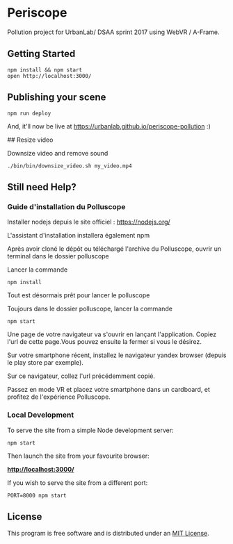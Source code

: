 # Periscope

Pollution project for UrbanLab/ DSAA sprint 2017 using WebVR / A-Frame.

## Getting Started

    npm install && npm start
    open http://localhost:3000/

## Publishing your scene

    npm run deploy

And, it'll now be live at https://urbanlab.github.io/periscope-pollution :)

## Resize video

Downsize video and remove sound

    ./bin/bin/downsize_video.sh my_video.mp4

## Still need Help?

### Guide d'installation du Polluscope

Installer nodejs depuis le site officiel : https://nodejs.org/

L'assistant d'installation installera également npm

Après avoir cloné le dépôt ou téléchargé l'archive du Polluscope, ouvrir un terminal dans le dossier polluscope

Lancer la commande 

    npm install

Tout est désormais prêt pour lancer le polluscope

Toujours dans le dossier polluscope, lancer la commande 

    npm start

Une page de votre navigateur va s'ouvrir en lançant l'application. Copiez l'url de cette page.Vous pouvez ensuite la fermer si vous le désirez.

Sur votre smartphone récent, installez le navigateur yandex browser (depuis le play store par exemple).

Sur ce navigateur, collez l'url précédemment copié. 

Passez en mode VR et placez votre smartphone dans un cardboard, et profitez de l'expérience Polluscope.
### Local Development

To serve the site from a simple Node development server:

    npm start

Then launch the site from your favourite browser:

[__http://localhost:3000/__](http://localhost:3000/)

If you wish to serve the site from a different port:

    PORT=8000 npm start


## License

This program is free software and is distributed under an [MIT License](LICENSE).
